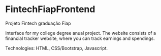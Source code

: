 # FintechFiapFrontend
Projeto Fintech graduação Fiap

Interface for my college degree anual project. The website consists of a financial tracker website, where you can track earnings and spendings. 

Technologies: HTML, CSS/Bootstrap, Javascript.
